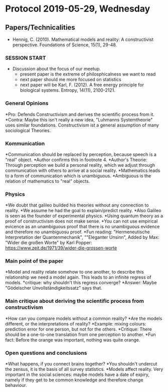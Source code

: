 # Protocol 2019-05-29, Wednesday

## Papers/Technicalities

* Hennig, C. (2010). Mathematical models and reality: 
A constructivist perspective. Foundations of Science, 15(1), 29-48.

### SESSION START

* Discussion about the focus of our meetup. 
  * present paper is the extreme of philosphicalness we want to read
  * next paper should me more focused on statistics
  * next paper will be Karl, F. (2012). 
  A free energy principle for biological systems. Entropy, 14(11), 2100-2121.
  
### General Opinions

*Pro: Defends Constructivism and derives the scientific process from it.
*Contra: Maybe this isn't really a new idea, "Luhmanns Systemtheorie" uses similar
foundations. Constructivism ist a general assumption of many sociological Theories.

### Kommunication

*Communication should be replaced by perception, because speech is a "real" object.
  *Author confirms this in footnote 4.
*Author's Theorie: Through perception we build a personal reality, which we adjust through 
communication with others to arrive at a social reality.
  *Mathematics leads to a form of communication which is unambiguous.
  *Ambiguous is the relation of mathematics to "real" objects.
  
### Physics

*We doubt that galileo builded his theories without any connection to reality.
  *We assume he had the goal to explain/predict reality.
  *Also Galileo is seen as the founder of experimental physics.
*Using quantum theory as a proof of constructivism does not make sense.
  *You can not use empirical evicence as an unambiguous proof that 
  there is no unambiguous evidence and therefore no unambiguosu proof.
*Fun reading: "Hermeneutische Interpretation der Quantenmechanik", ""Eleganter Unsinn",
Added by Max: "Wider die großen Worte" by Karl Popper:
https://www.zeit.de/1971/39/wider-die-grossen-worte

### Main point of the paper
*Model and reality relate somehow to one another, to describe this relationship we
need a model again. This leads to an infinite regress of models.
  *critique: why shouldn't this regress converge?
  *Answer: Maybe "Gödelscher Unvollständigkeitssatz" says that.
  
### Main critique about deriving the scientific process from constructivism
*How can you compare models without a common reality?
  *Are the models different, or the interpretations of reality?
  *Example: mixing colours: prediction error for one person, but not for the others.
  *Critique: There should be a one-to-one translation from one perception to another.
  *Fun fact: Before the orange was important, nothing was quite orange.
  
### Open questions and conclusions

*What happens, if you connect brains together?
*You shouldn't undercut the zensus, it is the basis of all survey statistics.
*Models affect reality. Very important in the social sciences: maybe models
have a date of expiry, namely if they get to be common knowledge and therefore
change behaviour.
  
